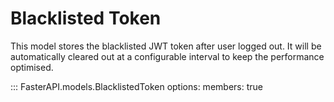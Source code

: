 # Blacklisted Token

This model stores the blacklisted JWT token after user logged out. It will be automatically cleared out at a configurable interval to keep the performance optimised.

::: FasterAPI.models.BlacklistedToken
    options:
        members: true
